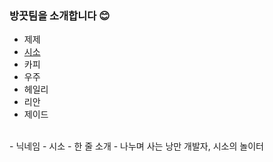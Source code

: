 ### 방끗팀을 소개합니다 😊

- 제제
- [시소](https://github.com/JINU-CHANG/git-practice/blob/feat/siso-page/members/siso.md)
- 카피
- 우주
- 헤일리
- 리안
- 제이드

<br>
- 닉네임
  - 시소
- 한 줄 소개
  - 나누며 사는 낭만 개발자, 시소의 놀이터

